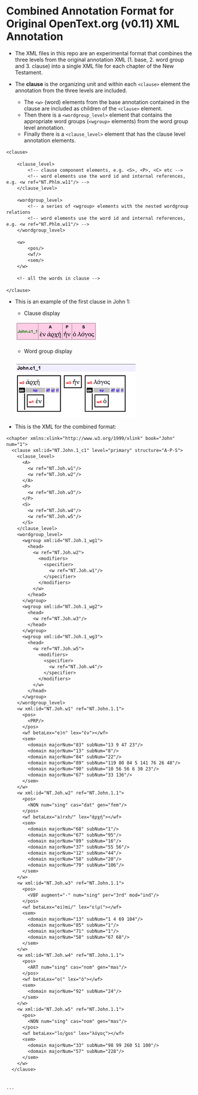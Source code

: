 # Combined Annotation Format for Original OpenText.org (v0.11) XML Annotation

* The XML files in this repo are an experimental format that combines the three levels from 
the original annotation XML (1. base, 2. word group and 3. clause) into a single XML file for each chapter of 
the New Testament.

* The **clause** is the organizing unit and within each `<clause>` element the annotation from the three levels
are included. 
	* The `<w>` (word) elements from the base annotation contained in the clause are included as children of the
`<clause>` element. 
	* Then there is a `<wordgroup_level>` element that contains the appropriate word groups (`<wgroup>` elements)
          from the word group level annotation.
	* Finally there is a `<clause_level>` element that has the clause level annotation elements.


```
<clause>

	<clause_level>
		<!-- clause component elements, e.g. <S>, <P>, <C> etc -->
		<!-- word elements use the word id and internal references, e.g. <w ref="NT.Phlm.w11"/> -->
	</clause_level>

	<wordgroup_level>
		<!-- a series of <wgroup> elements with the nested wordgroup relations
		<!-- word elements use the word id and internal references, e.g. <w ref="NT.Phlm.w11"/> -->
	</wordgroup_level>

	<w>
		<pos/>
		<wf/>
		<sem/>
	</w>
	
	<!- all the words in clause -->

</clause>
```

* This is an example of the first clause in John 1:

	* Clause display

	![](John-c1_1.png)

	* Word group display

	![](John-c1_1_wg.png)

* This is the XML for the combined format:

```
<chapter xmlns:xlink="http://www.w3.org/1999/xlink" book="John" num="1">
  <clause xml:id="NT.John.1_c1" level="primary" structure="A-P-S">
    <clause_level>
      <A>
        <w ref="NT.Joh.w1"/>
        <w ref="NT.Joh.w2"/>
      </A>
      <P>
        <w ref="NT.Joh.w3"/>
      </P>
      <S>
        <w ref="NT.Joh.w4"/>
        <w ref="NT.Joh.w5"/>
      </S>
    </clause_level>
    <wordgroup_level>
      <wgroup xml:id="NT.Joh.1_wg1">
        <head>
          <w ref="NT.Joh.w2">
            <modifiers>
              <specifier>
                <w ref="NT.Joh.w1"/>
              </specifier>
            </modifiers>
          </w>
        </head>
      </wgroup>
      <wgroup xml:id="NT.Joh.1_wg2">
        <head>
          <w ref="NT.Joh.w3"/>
        </head>
      </wgroup>
      <wgroup xml:id="NT.Joh.1_wg3">
        <head>
          <w ref="NT.Joh.w5">
            <modifiers>
              <specifier>
                <w ref="NT.Joh.w4"/>
              </specifier>
            </modifiers>
          </w>
        </head>
      </wgroup>
    </wordgroup_level>
    <w xml:id="NT.Joh.w1" ref="NT.John.1.1">
      <pos>
        <PRP/>
      </pos>
      <wf betaLex="e)n" lex="ἐν"></wf>
      <sem>
        <domain majorNum="83" subNum="13 9 47 23"/>
        <domain majorNum="13" subNum="8"/>
        <domain majorNum="84" subNum="22"/>
        <domain majorNum="89" subNum="119 80 84 5 141 76 26 48"/>
        <domain majorNum="90" subNum="10 56 56 6 30 23"/>
        <domain majorNum="67" subNum="33 136"/>
      </sem>
    </w>
    <w xml:id="NT.Joh.w2" ref="NT.John.1.1">
      <pos>
        <NON num="sing" cas="dat" gen="fem"/>
      </pos>
      <wf betaLex="a)rxh/" lex="ἀρχή"></wf>
      <sem>
        <domain majorNum="68" subNum="1"/>
        <domain majorNum="67" subNum="95"/>
        <domain majorNum="89" subNum="16"/>
        <domain majorNum="37" subNum="55 56"/>
        <domain majorNum="12" subNum="44"/>
        <domain majorNum="58" subNum="20"/>
        <domain majorNum="79" subNum="106"/>
      </sem>
    </w>
    <w xml:id="NT.Joh.w3" ref="NT.John.1.1">
      <pos>
        <VBF augment="-" num="sing" per="3rd" mod="ind"/>
      </pos>
      <wf betaLex="ei)mi/" lex="εἰμί"></wf>
      <sem>
        <domain majorNum="13" subNum="1 4 69 104"/>
        <domain majorNum="85" subNum="1"/>
        <domain majorNum="71" subNum="1"/>
        <domain majorNum="58" subNum="67 68"/>
      </sem>
    </w>
    <w xml:id="NT.Joh.w4" ref="NT.John.1.1">
      <pos>
        <ART num="sing" cas="nom" gen="mas"/>
      </pos>
      <wf betaLex="o(" lex="ὁ"></wf>
      <sem>
        <domain majorNum="92" subNum="24"/>
      </sem>
    </w>
    <w xml:id="NT.Joh.w5" ref="NT.John.1.1">
      <pos>
        <NON num="sing" cas="nom" gen="mas"/>
      </pos>
      <wf betaLex="lo/gos" lex="λόγος"></wf>
      <sem>
        <domain majorNum="33" subNum="98 99 260 51 100"/>
        <domain majorNum="57" subNum="228"/>
      </sem>
    </w>
  </clause>


...
```


